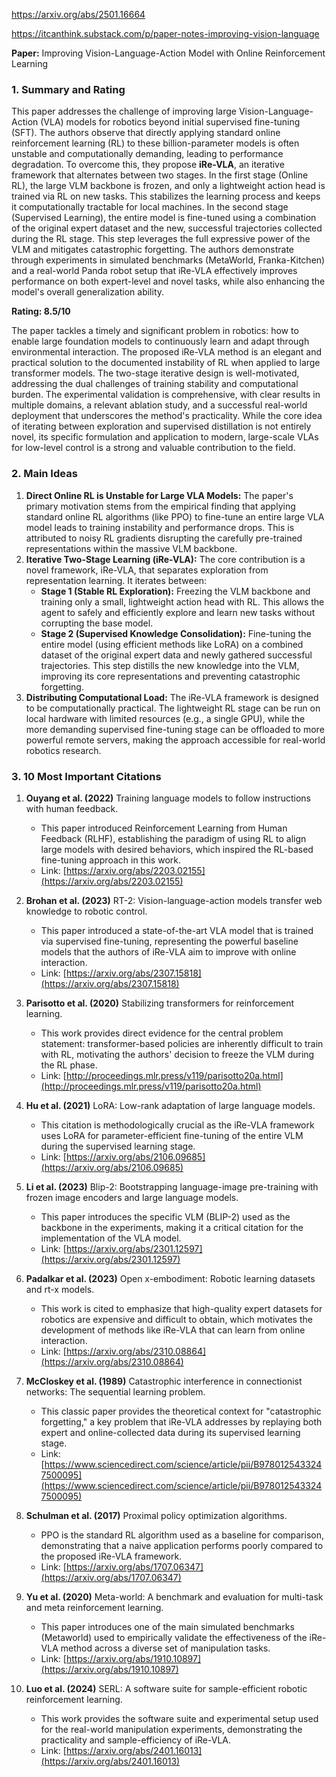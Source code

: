 https://arxiv.org/abs/2501.16664

https://itcanthink.substack.com/p/paper-notes-improving-vision-language

**Paper:** Improving Vision-Language-Action Model with Online Reinforcement Learning

### 1. Summary and Rating

This paper addresses the challenge of improving large Vision-Language-Action (VLA) models for robotics beyond initial supervised fine-tuning (SFT). The authors observe that directly applying standard online reinforcement learning (RL) to these billion-parameter models is often unstable and computationally demanding, leading to performance degradation. To overcome this, they propose **iRe-VLA**, an iterative framework that alternates between two stages. In the first stage (Online RL), the large VLM backbone is frozen, and only a lightweight action head is trained via RL on new tasks. This stabilizes the learning process and keeps it computationally tractable for local machines. In the second stage (Supervised Learning), the entire model is fine-tuned using a combination of the original expert dataset and the new, successful trajectories collected during the RL stage. This step leverages the full expressive power of the VLM and mitigates catastrophic forgetting. The authors demonstrate through experiments in simulated benchmarks (MetaWorld, Franka-Kitchen) and a real-world Panda robot setup that iRe-VLA effectively improves performance on both expert-level and novel tasks, while also enhancing the model's overall generalization ability.

**Rating: 8.5/10**

The paper tackles a timely and significant problem in robotics: how to enable large foundation models to continuously learn and adapt through environmental interaction. The proposed iRe-VLA method is an elegant and practical solution to the documented instability of RL when applied to large transformer models. The two-stage iterative design is well-motivated, addressing the dual challenges of training stability and computational burden. The experimental validation is comprehensive, with clear results in multiple domains, a relevant ablation study, and a successful real-world deployment that underscores the method's practicality. While the core idea of iterating between exploration and supervised distillation is not entirely novel, its specific formulation and application to modern, large-scale VLAs for low-level control is a strong and valuable contribution to the field.

### 2. Main Ideas

1.  **Direct Online RL is Unstable for Large VLA Models:** The paper's primary motivation stems from the empirical finding that applying standard online RL algorithms (like PPO) to fine-tune an entire large VLA model leads to training instability and performance drops. This is attributed to noisy RL gradients disrupting the carefully pre-trained representations within the massive VLM backbone.
2.  **Iterative Two-Stage Learning (iRe-VLA):** The core contribution is a novel framework, iRe-VLA, that separates exploration from representation learning. It iterates between:
    *   **Stage 1 (Stable RL Exploration):** Freezing the VLM backbone and training only a small, lightweight action head with RL. This allows the agent to safely and efficiently explore and learn new tasks without corrupting the base model.
    *   **Stage 2 (Supervised Knowledge Consolidation):** Fine-tuning the entire model (using efficient methods like LoRA) on a combined dataset of the original expert data and newly gathered successful trajectories. This step distills the new knowledge into the VLM, improving its core representations and preventing catastrophic forgetting.
3.  **Distributing Computational Load:** The iRe-VLA framework is designed to be computationally practical. The lightweight RL stage can be run on local hardware with limited resources (e.g., a single GPU), while the more demanding supervised fine-tuning stage can be offloaded to more powerful remote servers, making the approach accessible for real-world robotics research.

### 3. 10 Most Important Citations

1.  **Ouyang et al. (2022)** Training language models to follow instructions with human feedback.
    *   This paper introduced Reinforcement Learning from Human Feedback (RLHF), establishing the paradigm of using RL to align large models with desired behaviors, which inspired the RL-based fine-tuning approach in this work.
    *   Link: [https://arxiv.org/abs/2203.02155](https://arxiv.org/abs/2203.02155)

2.  **Brohan et al. (2023)** RT-2: Vision-language-action models transfer web knowledge to robotic control.
    *   This paper introduced a state-of-the-art VLA model that is trained via supervised fine-tuning, representing the powerful baseline models that the authors of iRe-VLA aim to improve with online interaction.
    *   Link: [https://arxiv.org/abs/2307.15818](https://arxiv.org/abs/2307.15818)

3.  **Parisotto et al. (2020)** Stabilizing transformers for reinforcement learning.
    *   This work provides direct evidence for the central problem statement: transformer-based policies are inherently difficult to train with RL, motivating the authors' decision to freeze the VLM during the RL phase.
    *   Link: [http://proceedings.mlr.press/v119/parisotto20a.html](http://proceedings.mlr.press/v119/parisotto20a.html)

4.  **Hu et al. (2021)** LoRA: Low-rank adaptation of large language models.
    *   This citation is methodologically crucial as the iRe-VLA framework uses LoRA for parameter-efficient fine-tuning of the entire VLM during the supervised learning stage.
    *   Link: [https://arxiv.org/abs/2106.09685](https://arxiv.org/abs/2106.09685)

5.  **Li et al. (2023)** Blip-2: Bootstrapping language-image pre-training with frozen image encoders and large language models.
    *   This paper introduces the specific VLM (BLIP-2) used as the backbone in the experiments, making it a critical citation for the implementation of the VLA model.
    *   Link: [https://arxiv.org/abs/2301.12597](https://arxiv.org/abs/2301.12597)

6.  **Padalkar et al. (2023)** Open x-embodiment: Robotic learning datasets and rt-x models.
    *   This work is cited to emphasize that high-quality expert datasets for robotics are expensive and difficult to obtain, which motivates the development of methods like iRe-VLA that can learn from online interaction.
    *   Link: [https://arxiv.org/abs/2310.08864](https://arxiv.org/abs/2310.08864)

7.  **McCloskey et al. (1989)** Catastrophic interference in connectionist networks: The sequential learning problem.
    *   This classic paper provides the theoretical context for "catastrophic forgetting," a key problem that iRe-VLA addresses by replaying both expert and online-collected data during its supervised learning stage.
    *   Link: [https://www.sciencedirect.com/science/article/pii/B9780125433247500095](https://www.sciencedirect.com/science/article/pii/B9780125433247500095)

8.  **Schulman et al. (2017)** Proximal policy optimization algorithms.
    *   PPO is the standard RL algorithm used as a baseline for comparison, demonstrating that a naive application performs poorly compared to the proposed iRe-VLA framework.
    *   Link: [https://arxiv.org/abs/1707.06347](https://arxiv.org/abs/1707.06347)

9.  **Yu et al. (2020)** Meta-world: A benchmark and evaluation for multi-task and meta reinforcement learning.
    *   This paper introduces one of the main simulated benchmarks (Metaworld) used to empirically validate the effectiveness of the iRe-VLA method across a diverse set of manipulation tasks.
    *   Link: [https://arxiv.org/abs/1910.10897](https://arxiv.org/abs/1910.10897)

10. **Luo et al. (2024)** SERL: A software suite for sample-efficient robotic reinforcement learning.
    *   This work provides the software suite and experimental setup used for the real-world manipulation experiments, demonstrating the practicality and sample-efficiency of iRe-VLA.
    *   Link: [https://arxiv.org/abs/2401.16013](https://arxiv.org/abs/2401.16013)
